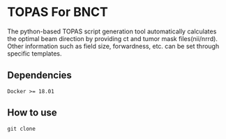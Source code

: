 # TOPAS For BNCT
The python-based TOPAS script generation tool automatically calculates the optimal beam direction by providing ct and tumor mask files(nii/nrrd). Other information such as field size, forwardness, etc. can be set through specific templates.

## Dependencies
```
Docker >= 18.01
```

## How to use
```shell
git clone 
```